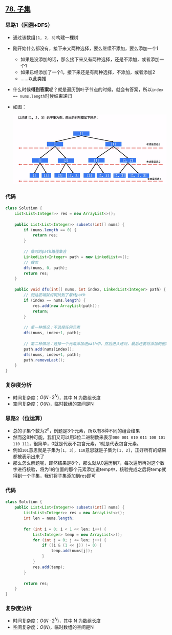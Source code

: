 ## [78. 子集](https://leetcode-cn.com/problems/subsets/)

### 思路1（回溯+DFS）

-   通过该数组`[1, 2, 3]`构建一棵树

-   刚开始什么都没有，接下来又两种选择，要么继续不添加，要么添加一个1
    -   如果是没添加的话，那么接下来又有两种选择，还是不添加，或者添加一个1
    -   如果已经添加了一个1，接下来还是有两种选择，不添加，或者添加2
    -   ......以此类推
    
-   什么时候**得到答案**呢？就是遍历到叶子节点的时候，就会有答案，所以`index == nums.length`时候结束递归

-   如图：

    ![](../../../image/42.png)

### 代码


```java
class Solution {
    List<List<Integer>> res = new ArrayList<>();

    public List<List<Integer>> subsets(int[] nums) {
        if (nums.length == 0) {
            return res;
        }

        // 临时的path路径集合
        LinkedList<Integer> path = new LinkedList<>();
        // 搜索
        dfs(nums, 0, path);
        return res;
    }

    public void dfs(int[] nums, int index, LinkedList<Integer> path) {
        // 到达底端就说明找到了最终path
        if (index == nums.length) {
            res.add(new ArrayList(path));
            return;
        }

        // 第一种情况：不选择任何元素
        dfs(nums, index+1, path);

        // 第二种情况：选择一个元素添加进path中，然后进入递归，最后还要将添加的删除
        path.add(nums[index]);
        dfs(nums, index+1, path);
        path.removeLast();
    }
}
```

### **复杂度分析**

- 时间复杂度：$O(N·2^N)$，其中 N 为数组长度
- 空间复杂度：$O(N)$，临时数组的空间是N

### 思路2（位运算）

-   总的子集个数为$2^n$，例题是3个元素，所以有8种不同的组合结果
-   然而这8种可能，我们又可以用3位二进制数来表示`000 001 010 011 100 101 110 111`，很简单，0就是代表不包含元素，1就是代表包含元素。
-   例如`101`意思就是子集为`[1, 3]`，`110`意思就是子集为`[1, 2]`，正好所有的结果都被表示出来了
-   那么怎么解题呢，即然结果是8个，那么就从0遍历到7，每次遍历再对这个数字进行核验，将为1的位置的那个元素添加道temp中，核验完成之后将temp就得到一个子集，我们将子集添加到res即可

### 代码


```java
class Solution {
    public List<List<Integer>> subsets(int[] nums) {
        List<List<Integer>> res = new ArrayList<>();
        int len = nums.length;

        for (int i = 0; i < 1 << len; i++) {
            List<Integer> temp = new ArrayList<>();
            for (int j = 0; j <= len; j++) {
                if ((i & (1 << j)) != 0) {
                    temp.add(nums[j]);
                }
            }
            res.add(temp);
        }
        
        return res;
    }
}
```

### **复杂度分析**

- 时间复杂度：$O(N·2^N)$，其中 N 为数组长度
- 空间复杂度：$O(N)$，临时数组的空间是N